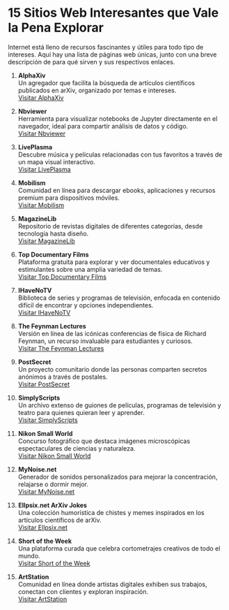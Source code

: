 # 15 Sitios Web Interesantes que Vale la Pena Explorar

Internet está lleno de recursos fascinantes y útiles para todo tipo de intereses. Aquí hay una lista de páginas web únicas, junto con una breve descripción de para qué sirven y sus respectivos enlaces.

1. **AlphaXiv**  
   Un agregador que facilita la búsqueda de artículos científicos publicados en arXiv, organizado por temas e intereses.  
   [Visitar AlphaXiv](https://alphaxiv.com)

2. **Nbviewer**  
   Herramienta para visualizar notebooks de Jupyter directamente en el navegador, ideal para compartir análisis de datos y código.  
   [Visitar Nbviewer](https://nbviewer.org)

3. **LivePlasma**  
   Descubre música y películas relacionadas con tus favoritos a través de un mapa visual interactivo.  
   [Visitar LivePlasma](http://www.liveplasma.com)

4. **Mobilism**  
   Comunidad en línea para descargar ebooks, aplicaciones y recursos premium para dispositivos móviles.  
   [Visitar Mobilism](https://mobilism.org)

5. **MagazineLib**  
   Repositorio de revistas digitales de diferentes categorías, desde tecnología hasta diseño.  
   [Visitar MagazineLib](https://magazinelib.com)

6. **Top Documentary Films**  
   Plataforma gratuita para explorar y ver documentales educativos y estimulantes sobre una amplia variedad de temas.  
   [Visitar Top Documentary Films](https://topdocumentaryfilms.com)

7. **IHaveNoTV**  
   Biblioteca de series y programas de televisión, enfocada en contenido difícil de encontrar y opciones independientes.  
   [Visitar IHaveNoTV](https://ihavenotv.com)

8. **The Feynman Lectures**  
   Versión en línea de las icónicas conferencias de física de Richard Feynman, un recurso invaluable para estudiantes y curiosos.  
   [Visitar The Feynman Lectures](https://www.feynmanlectures.caltech.edu)

9. **PostSecret**  
   Un proyecto comunitario donde las personas comparten secretos anónimos a través de postales.  
   [Visitar PostSecret](https://postsecret.com)

10. **SimplyScripts**  
    Un archivo extenso de guiones de películas, programas de televisión y teatro para quienes quieran leer y aprender.  
    [Visitar SimplyScripts](https://simplyscripts.com)

11. **Nikon Small World**  
    Concurso fotográfico que destaca imágenes microscópicas espectaculares de ciencias y naturaleza.  
    [Visitar Nikon Small World](https://www.nikonsmallworld.com)

12. **MyNoise.net**  
    Generador de sonidos personalizados para mejorar la concentración, relajarse o dormir mejor.  
    [Visitar MyNoise.net](https://mynoise.net)

13. **Ellpsix.net ArXiv Jokes**  
    Una colección humorística de chistes y memes inspirados en los artículos científicos de arXiv.  
    [Visitar Ellpsix.net](https://ellpsix.net)

14. **Short of the Week**  
    Una plataforma curada que celebra cortometrajes creativos de todo el mundo.  
    [Visitar Short of the Week](https://www.shortoftheweek.com)

15. **ArtStation**  
    Comunidad en línea donde artistas digitales exhiben sus trabajos, conectan con clientes y exploran inspiración.  
    [Visitar ArtStation](https://www.artstation.com)
